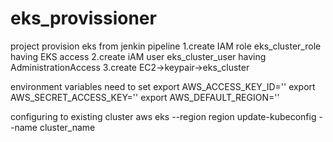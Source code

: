 # eks_provissioner
project provision eks from jenkin pipeline
 1.create IAM role eks_cluster_role having EKS access
 2.create iAM user eks_cluster_user having AdministrationAccess
 3.create EC2->keypair->eks_cluster
 
environment variables need to set
  export AWS_ACCESS_KEY_ID=''
  export AWS_SECRET_ACCESS_KEY=''
  export AWS_DEFAULT_REGION=''
  
configuring to existing cluster
  aws eks --region region update-kubeconfig --name cluster_name
 
